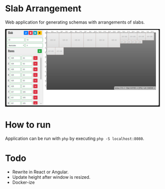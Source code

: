 # Slab Arrangement

Web application for generating schemas with arrangements of slabs.

![application screenshot](screenshot.jpg)

# How to run

Application can be run with ```php``` by executing ```php -S localhost:8080```.

# Todo

- Rewrite in React or Angular.
- Update height after window is resized.
- Docker-ize
